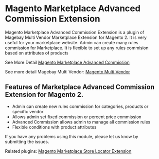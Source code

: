 # Magento Marketplace Advanced Commission Extension
Magento Marketplace Advanced Commission Extension is a plugin of Magebay Multi Vendor Marketplace Extension for Magento 2. It is very useful for your marketplace website. Admin can create many rules commission for Marketplace. It is flexible to set up any rules commision based on attributes of products

See More Detail [Magento Marketplace Advanced Commission](https://www.magebay.com/magento-marketplace-advanced-commission)

See more detail Magebay Multi Vendor: [Magento Multi Vendor](https://www.magebay.com/magento-multi-vendor-marketplace-extension)

## Features of Marketplace Advanced Commission Extension for Magento 2.
- Admin can create new rules commission for categories, products or specific vendor
- Allows admin set  fixed commission or percent price commission 
- Advanced Commission allows admin to manage all commission rules
- Flexible conditions with product attributes

If you have any problems using this module, please let us know by submitting the issues.

Related plugins: [Magento Marketplace Store Locator Extension](https://github.com/magebaycom/magento-marketplace-store-locator-extension)
